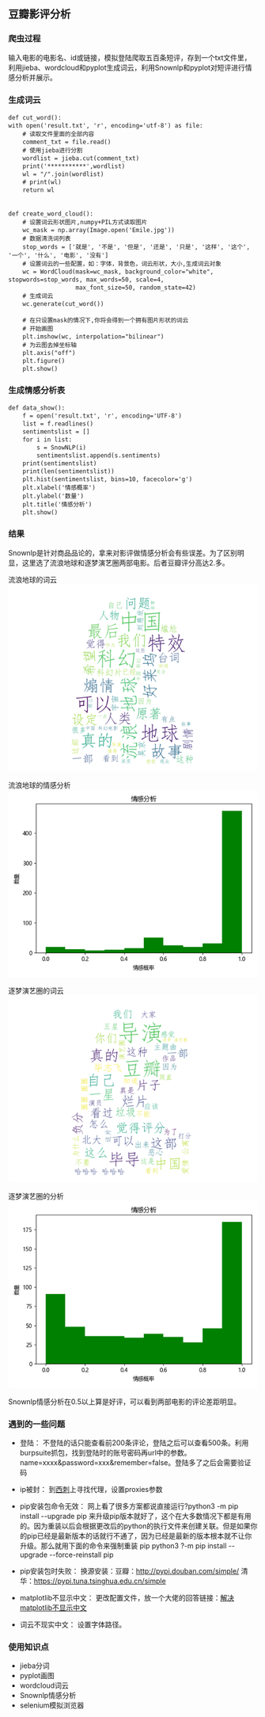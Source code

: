 ## 豆瓣影评分析

### 爬虫过程

输入电影的电影名、id或链接，模拟登陆爬取五百条短评，存到一个txt文件里，利用jieba、wordcloud和pyplot生成词云，利用Snownlp和pyplot对短评进行情感分析并展示。

### 生成词云
	def cut_word():
    with open('result.txt', 'r', encoding='utf-8') as file:
        # 读取文件里面的全部内容
        comment_txt = file.read()
        # 使用jieba进行分割
        wordlist = jieba.cut(comment_txt)
        print('***********',wordlist)
        wl = "/".join(wordlist)
        # print(wl)
        return wl


	def create_word_cloud():
	    # 设置词云形状图片,numpy+PIL方式读取图片
	    wc_mask = np.array(Image.open('Emile.jpg'))
	    # 数据清洗词列表
	    stop_words = ['就是', '不是', '但是', '还是', '只是', '这样', '这个', '一个', '什么', '电影', '没有']
	    # 设置词云的一些配置，如：字体，背景色，词云形状，大小,生成词云对象
	    wc = WordCloud(mask=wc_mask, background_color="white", stopwords=stop_words, max_words=50, scale=4,
	                   max_font_size=50, random_state=42)
	    # 生成词云
	    wc.generate(cut_word())
	
	    # 在只设置mask的情况下,你将会得到一个拥有图片形状的词云
	    # 开始画图
	    plt.imshow(wc, interpolation="bilinear")
	    # 为云图去掉坐标轴
	    plt.axis("off")
	    plt.figure()
	    plt.show()

### 生成情感分析表
	def data_show():
	    f = open('result.txt', 'r', encoding='UTF-8')
	    list = f.readlines()
	    sentimentslist = []
	    for i in list:
	        s = SnowNLP(i)
	        sentimentslist.append(s.sentiments)
	    print(sentimentslist)
	    print(len(sentimentslist))
	    plt.hist(sentimentslist, bins=10, facecolor='g')
	    plt.xlabel('情感概率')
	    plt.ylabel('数量')
	    plt.title('情感分析')
    	plt.show()

### 结果

Snownlp是针对商品品论的，拿来对影评做情感分析会有些误差。为了区别明显，这里选了流浪地球和逐梦演艺圈两部电影。后者豆瓣评分高达2.多。

流浪地球的词云
![](https://raw.githubusercontent.com/liangweiyang/picbed/master/%E6%B5%81%E6%B5%AA%E5%9C%B0%E7%90%83%E8%AF%8D%E4%BA%91.png)

流浪地球的情感分析
![](https://raw.githubusercontent.com/liangweiyang/picbed/master/%E6%B5%81%E6%B5%AA%E5%9C%B0%E7%90%83%E5%88%86%E6%9E%90.png)

逐梦演艺圈的词云
![](https://raw.githubusercontent.com/liangweiyang/picbed/master/%E9%80%90%E6%A2%A6%E6%BC%94%E8%89%BA%E5%9C%88%E8%AF%8D%E4%BA%91.png)

逐梦演艺圈的分析
![](https://raw.githubusercontent.com/liangweiyang/picbed/master/%E9%80%90%E6%A2%A6%E6%BC%94%E8%89%BA%E5%9C%88%E5%88%86%E6%9E%90.png)

Snownlp情感分析在0.5以上算是好评，可以看到两部电影的评论差距明显。

### 遇到的一些问题
- 登陆：
	不登陆的话只能查看前200条评论，登陆之后可以查看500条。利用burpsuite抓包，找到登陆时的账号密码再url中的参数。name=xxxx&password=xxx&remember=false。登陆多了之后会需要验证码
- ip被封：
	到[西刺](https://www.xicidaili.com/)上寻找代理，设置proxies参数
- pip安装包命令无效：
	网上看了很多方案都说直接运行?python3 -m pip install --upgrade pip 来升级pip版本就好了，这个在大多数情况下都是有用的。因为重装以后会根据更改后的python的执行文件来创建关联。但是如果你的pip已经是最新版本的话就行不通了，因为已经是最新的版本根本就不让你升级。那么就用下面的命令来强制重装 pip
		python3 ?-m pip install --upgrade --force-reinstall pip

- pip安装包时失败：
	换源安装：豆瓣：http://pypi.douban.com/simple/		清华：https://pypi.tuna.tsinghua.edu.cn/simple

- matplotlib不显示中文：
	更改配置文件，放一个大佬的回答链接：[解决matplotlib不显示中文](https://www.jianshu.com/p/b02ec7dc39dd)

- 词云不现实中文：
	设置字体路径。

### 使用知识点

- jieba分词
- pyplot画图
- wordcloud词云
- Snownlp情感分析
- selenium模拟浏览器
